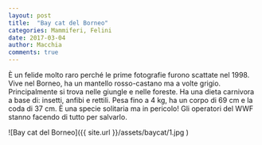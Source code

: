 ```yaml
---
layout: post
title:  "Bay cat del Borneo"
categories: Mammiferi, Felini
date: 2017-03-04
author: Macchia
comments: true
---
```

È un felide molto raro perché le prime fotografie furono scattate nel 1998.
Vive nel Borneo, ha un mantello rosso-castano ma a volte grigio.
Principalmente si trova nelle giungle e nelle foreste.
Ha una dieta carnivora a base di: insetti, anfibi e rettili.
Pesa fino a 4 kg, ha un corpo di 69 cm e la coda di 37 cm.
È una specie solitaria ma in pericolo!
Gli operatori del WWF stanno facendo di tutto per salvarlo.


![Bay cat del Borneo]({{ site.url }}/assets/baycat/1.jpg )
